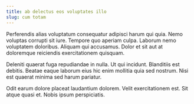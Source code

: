 ```yaml
---
title: ab delectus eos voluptates illo
slug: cum totam
---
```


Perferendis alias voluptatum consequatur adipisci harum qui quia. Nemo voluptas corrupti sit iure. Tempore quo aperiam culpa. Laborum nemo voluptatem doloribus. Aliquam qui accusamus. Dolor et sit aut at doloremque reiciendis exercitationem quisquam.

Deleniti quaerat fuga repudiandae in nulla. Ut qui incidunt. Blanditiis est debitis. Beatae eaque laborum eius hic enim mollitia quia sed nostrum. Nisi est quaerat minima sed harum pariatur.

Odit earum dolore placeat laudantium dolorem. Velit exercitationem est. Sit atque quasi et. Nobis ipsum perspiciatis.
